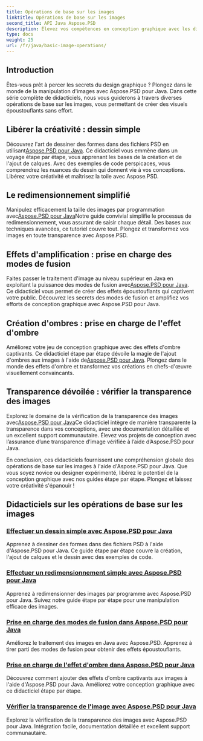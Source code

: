 ```yaml
---
title: Opérations de base sur les images
linktitle: Opérations de base sur les images
second_title: API Java Aspose.PSD
description: Élevez vos compétences en conception graphique avec les didacticiels Aspose.PSD pour Java. Apprenez le dessin, le redimensionnement, les modes de fusion et la vérification de la transparence dans un guide étape par étape.
type: docs
weight: 25
url: /fr/java/basic-image-operations/
---
```


## Introduction

Êtes-vous prêt à percer les secrets du design graphique ? Plongez dans le monde de la manipulation d'images avec Aspose.PSD pour Java. Dans cette série complète de didacticiels, nous vous guiderons à travers diverses opérations de base sur les images, vous permettant de créer des visuels époustouflants sans effort.

## Libérer la créativité : dessin simple

 Découvrez l'art de dessiner des formes dans des fichiers PSD en utilisant[Aspose.PSD pour Java](./simple-drawing/). Ce didacticiel vous emmène dans un voyage étape par étape, vous apprenant les bases de la création et de l'ajout de calques. Avec des exemples de code perspicaces, vous comprendrez les nuances du dessin qui donnent vie à vos conceptions. Libérez votre créativité et maîtrisez la toile avec Aspose.PSD.

## Le redimensionnement simplifié

 Manipulez efficacement la taille des images par programmation avec[Aspose.PSD pour Java](./simple-resizing/)Notre guide convivial simplifie le processus de redimensionnement, vous assurant de saisir chaque détail. Des bases aux techniques avancées, ce tutoriel couvre tout. Plongez et transformez vos images en toute transparence avec Aspose.PSD.

## Effets d'amplification : prise en charge des modes de fusion

 Faites passer le traitement d'image au niveau supérieur en Java en exploitant la puissance des modes de fusion avec[Aspose.PSD pour Java](./support-blend-modes/). Ce didacticiel vous permet de créer des effets époustouflants qui captivent votre public. Découvrez les secrets des modes de fusion et amplifiez vos efforts de conception graphique avec Aspose.PSD pour Java.

## Création d'ombres : prise en charge de l'effet d'ombre

 Améliorez votre jeu de conception graphique avec des effets d'ombre captivants. Ce didacticiel étape par étape dévoile la magie de l'ajout d'ombres aux images à l'aide de[Aspose.PSD pour Java](./support-shadow-effect/). Plongez dans le monde des effets d'ombre et transformez vos créations en chefs-d'œuvre visuellement convaincants.

## Transparence dévoilée : vérifier la transparence des images

 Explorez le domaine de la vérification de la transparence des images avec[Aspose.PSD pour Java](./verify-image-transparency/)Ce didacticiel intègre de manière transparente la transparence dans vos conceptions, avec une documentation détaillée et un excellent support communautaire. Élevez vos projets de conception avec l’assurance d’une transparence d’image vérifiée à l’aide d’Aspose.PSD pour Java.

En conclusion, ces didacticiels fournissent une compréhension globale des opérations de base sur les images à l'aide d'Aspose.PSD pour Java. Que vous soyez novice ou designer expérimenté, libérez le potentiel de la conception graphique avec nos guides étape par étape. Plongez et laissez votre créativité s'épanouir !
## Didacticiels sur les opérations de base sur les images
### [Effectuer un dessin simple avec Aspose.PSD pour Java](./simple-drawing/)
Apprenez à dessiner des formes dans des fichiers PSD à l'aide d'Aspose.PSD pour Java. Ce guide étape par étape couvre la création, l'ajout de calques et le dessin avec des exemples de code.
### [Effectuer un redimensionnement simple avec Aspose.PSD pour Java](./simple-resizing/)
Apprenez à redimensionner des images par programme avec Aspose.PSD pour Java. Suivez notre guide étape par étape pour une manipulation efficace des images.
### [Prise en charge des modes de fusion dans Aspose.PSD pour Java](./support-blend-modes/)
Améliorez le traitement des images en Java avec Aspose.PSD. Apprenez à tirer parti des modes de fusion pour obtenir des effets époustouflants.
### [Prise en charge de l'effet d'ombre dans Aspose.PSD pour Java](./support-shadow-effect/)
Découvrez comment ajouter des effets d'ombre captivants aux images à l'aide d'Aspose.PSD pour Java. Améliorez votre conception graphique avec ce didacticiel étape par étape.
### [Vérifier la transparence de l'image avec Aspose.PSD pour Java](./verify-image-transparency/)
Explorez la vérification de la transparence des images avec Aspose.PSD pour Java. Intégration facile, documentation détaillée et excellent support communautaire.